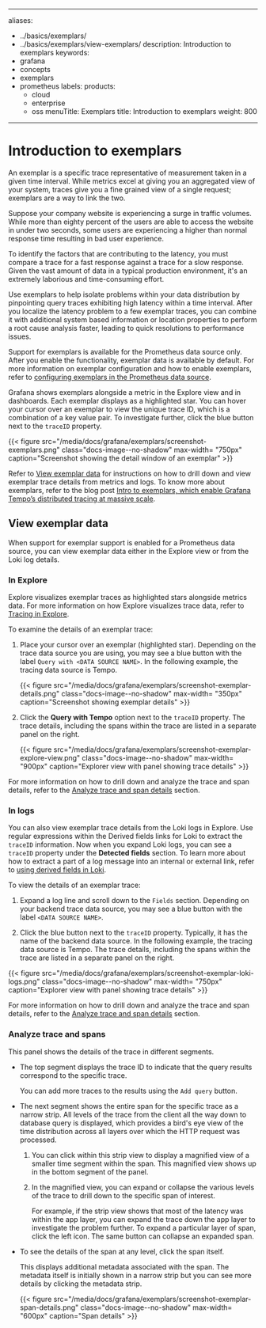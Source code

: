 -----

aliases:

- ../basics/exemplars/
- ../basics/exemplars/view-exemplars/
  description: Introduction to exemplars
  keywords:
- grafana
- concepts
- exemplars
- prometheus
  labels:
  products:
  - cloud
  - enterprise
  - oss
    menuTitle: Exemplars
    title: Introduction to exemplars
    weight: 800

-----

# Introduction to exemplars

An exemplar is a specific trace representative of measurement taken in a given time interval.
While metrics excel at giving you an aggregated view of your system, traces give you a fine grained view of a single request; exemplars are a way to link the two.

Suppose your company website is experiencing a surge in traffic volumes.
While more than eighty percent of the users are able to access the website in under two seconds, some users are experiencing a higher than normal response time resulting in bad user experience.

To identify the factors that are contributing to the latency, you must compare a trace for a fast response against a trace for a slow response.
Given the vast amount of data in a typical production environment, it's an extremely laborious and time-consuming effort.

Use exemplars to help isolate problems within your data distribution by pinpointing query traces exhibiting high latency within a time interval.
After you localize the latency problem to a few exemplar traces, you can combine it with additional system based information or location properties to perform a root cause analysis faster, leading to quick resolutions to performance issues.

Support for exemplars is available for the Prometheus data source only.
After you enable the functionality, exemplar data is available by default.
For more information on exemplar configuration and how to enable exemplars, refer to [configuring exemplars in the Prometheus data source](../../datasources/prometheus/configure-prometheus-data-source/#exemplars).

Grafana shows exemplars alongside a metric in the Explore view and in dashboards.
Each exemplar displays as a highlighted star.
You can hover your cursor over an exemplar to view the unique trace ID, which is a combination of a key value pair.
To investigate further, click the blue button next to the `traceID` property.

{{\< figure src="/media/docs/grafana/exemplars/screenshot-exemplars.png" class="docs-image--no-shadow" max-width= "750px" caption="Screenshot showing the detail window of an exemplar" \>}}

Refer to [View exemplar data](#view-exemplar-data) for instructions on how to drill down and view exemplar trace details from metrics and logs.
To know more about exemplars, refer to the blog post [Intro to exemplars, which enable Grafana Tempo’s distributed tracing at massive scale](/blog/2021/03/31/intro-to-exemplars-which-enable-grafana-tempos-distributed-tracing-at-massive-scale/).

## View exemplar data

When support for exemplar support is enabled for a Prometheus data source, you can view exemplar data either in the Explore view or from the Loki log details.

### In Explore

Explore visualizes exemplar traces as highlighted stars alongside metrics data.
For more information on how Explore visualizes trace data, refer to [Tracing in Explore](../../explore/trace-integration/).

To examine the details of an exemplar trace:

1. Place your cursor over an exemplar (highlighted star).
   Depending on the trace data source you are using, you may see a blue button with the label `Query with <DATA SOURCE NAME>`.
   In the following example, the tracing data source is Tempo.
   
   {{\< figure src="/media/docs/grafana/exemplars/screenshot-exemplar-details.png" class="docs-image--no-shadow" max-width= "350px" caption="Screenshot showing exemplar details" \>}}

2. Click the **Query with Tempo** option next to the `traceID` property.
   The trace details, including the spans within the trace are listed in a separate panel on the right.
   
   {{\< figure src="/media/docs/grafana/exemplars/screenshot-exemplar-explore-view.png" class="docs-image--no-shadow" max-width= "900px" caption="Explorer view with panel showing trace details" \>}}

For more information on how to drill down and analyze the trace and span details, refer to the [Analyze trace and span details](#analyze-trace-and-spans) section.

### In logs

You can also view exemplar trace details from the Loki logs in Explore.
Use regular expressions within the Derived fields links for Loki to extract the `traceID` information.
Now when you expand Loki logs, you can see a `traceID` property under the **Detected fields** section.
To learn more about how to extract a part of a log message into an internal or external link, refer to [using derived fields in Loki](../../explore/logs-integration/).

To view the details of an exemplar trace:

1. Expand a log line and scroll down to the `Fields` section.
   Depending on your backend trace data source, you may see a blue button with the label `<DATA SOURCE NAME>`.

2. Click the blue button next to the `traceID` property.
   Typically, it has the name of the backend data source.
   In the following example, the tracing data source is Tempo.
   The trace details, including the spans within the trace are listed in a separate panel on the right.

{{\< figure src="/media/docs/grafana/exemplars/screenshot-exemplar-loki-logs.png" class="docs-image--no-shadow" max-width= "750px" caption="Explorer view with panel showing trace details" \>}}

For more information on how to drill down and analyze the trace and span details, refer to the [Analyze trace and span details](#analyze-trace-and-spans) section.

### Analyze trace and spans

This panel shows the details of the trace in different segments.

- The top segment displays the trace ID to indicate that the query results correspond to the specific trace.
  
  You can add more traces to the results using the `Add query` button.

- The next segment shows the entire span for the specific trace as a narrow strip.
  All levels of the trace from the client all the way down to database query is displayed, which provides a bird's eye view of the time distribution across all layers over which the HTTP request was processed.
  
  1. You can click within this strip view to display a magnified view of a smaller time segment within the span. This magnified view shows up in the bottom segment of the panel.
  
  2. In the magnified view, you can expand or collapse the various levels of the trace to drill down to the specific span of interest.
     
     For example, if the strip view shows that most of the latency was within the app layer, you can expand the trace down the app layer to investigate the problem further.
     To expand a particular layer of span, click the left icon.
     The same button can collapse an expanded span.

- To see the details of the span at any level, click the span itself.
  
  This displays additional metadata associated with the span.
  The metadata itself is initially shown in a narrow strip but you can see more details by clicking the metadata strip.
  
  {{\< figure src="/media/docs/grafana/exemplars/screenshot-exemplar-span-details.png" class="docs-image--no-shadow" max-width= "600px" caption="Span details" \>}}
